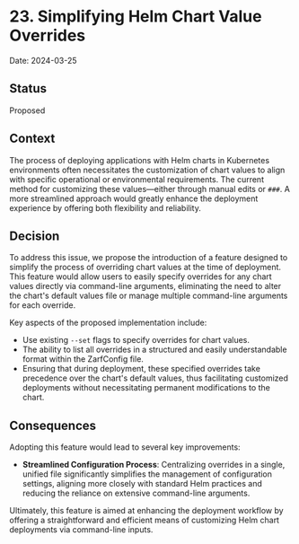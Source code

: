 # 23. Simplifying Helm Chart Value Overrides

Date: 2024-03-25

## Status

Proposed


## Context

The process of deploying applications with Helm charts in Kubernetes environments often necessitates the customization of chart values to align with specific operational or environmental requirements. The current method for customizing these values—either through manual edits or `###`. A more streamlined approach would greatly enhance the deployment experience by offering both flexibility and reliability.

## Decision

To address this issue, we propose the introduction of a feature designed to simplify the process of overriding chart values at the time of deployment. This feature would allow users to easily specify overrides for any chart values directly via command-line arguments, eliminating the need to alter the chart's default values file or manage multiple command-line arguments for each override.

Key aspects of the proposed implementation include:
- Use existing `--set`  flags to specify overrides for chart values.
- The ability to list all overrides in a structured and easily understandable format within the ZarfConfig file.
- Ensuring that during deployment, these specified overrides take precedence over the chart's default values, thus facilitating customized deployments without necessitating permanent modifications to the chart.

## Consequences

Adopting this feature would lead to several key improvements:
- **Streamlined Configuration Process**: Centralizing overrides in a single, unified file significantly simplifies the management of configuration settings, aligning more closely with standard Helm practices and reducing the reliance on extensive command-line arguments.

Ultimately, this feature is aimed at enhancing the deployment workflow by offering a straightforward and efficient means of customizing Helm chart deployments via command-line inputs.
